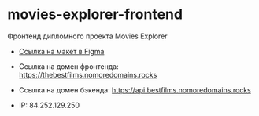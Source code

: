 # movies-explorer-frontend

Фронтенд дипломного проекта Movies Explorer

* [Ссылка на макет в Figma](https://www.figma.com/file/fKQ86bXbKt5QyLtJDXmOY4/Diploma-(Copy)?node-id=932%3A2802)

* Ссылка на домен фронтенда: https://thebestfilms.nomoredomains.rocks

* Ссылка на домен бэкенда: https://api.bestfilms.nomoredomains.rocks

* IP: 84.252.129.250